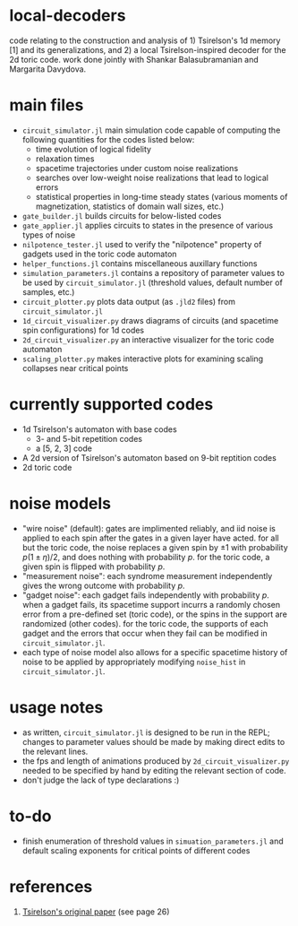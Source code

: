 local-decoders
=====
code relating to the construction and analysis of 1) Tsirelson's 1d memory [1] and its generalizations, and 2) a local Tsirelson-inspired decoder for the 2d toric code. work done jointly with Shankar Balasubramanian and Margarita Davydova. 

main files
=====
- `circuit_simulator.jl` main simulation code capable of computing the following quantities for the codes listed below: 
    - time evolution of logical fidelity
    - relaxation times
    - spacetime trajectories under custom noise realizations
    - searches over low-weight noise realizations that lead to logical errors
    - statistical properties in long-time steady states (various moments of magnetization, statistics of domain wall sizes, etc.)  
- `gate_builder.jl` builds circuits for below-listed codes 
- `gate_applier.jl` applies circuits to states in the presence of various types of noise 
- `nilpotence_tester.jl` used to verify the "nilpotence" property of gadgets used in the toric code automaton
- `helper_functions.jl` contains miscellaneous auxillary functions 
- `simulation_parameters.jl` contains a repository of parameter values to be used by `circuit_simulator.jl` (threshold values, default number of samples, etc.)
- `circuit_plotter.py` plots data output (as `.jld2` files) from `circuit_simulator.jl`
- `1d_circuit_visualizer.py` draws diagrams of circuits (and spacetime spin configurations) for 1d codes 
- `2d_circuit_visualizer.py` an interactive visualizer for the toric code automaton
- `scaling_plotter.py` makes interactive plots for examining scaling collapses near critical points

currently supported codes 
=====
- 1d Tsirelson's automaton with base codes
    - 3- and 5-bit repetition codes 
    - a [5, 2, 3] code
- A 2d version of Tsirelson's automaton based on 9-bit reptition codes
- 2d toric code

noise models
====== 
- "wire noise" (default): gates are implimented reliably, and iid noise is applied to each spin after the gates in a given layer have acted. for all but the toric code, the noise replaces a given spin by $\pm1$ with probability $p(1\pm \eta)/2$, and does nothing with probability $p$. for the toric code, a given spin is flipped with probability $p$. 
- "measurement noise": each syndrome measurement independently gives the wrong outcome with probability $p$.
- "gadget noise": each gadget fails independently with probability $p$. when a gadget fails, its spacetime support incurrs a randomly chosen error from a pre-defined set (toric code), or the spins in the support are randomized (other codes). for the toric code, the supports of each gadget and the errors that occur when they fail can be modified in `circuit_simulator.jl`.
- each type of noise model also allows for a specific spacetime history of noise to be applied by appropriately modifying `noise_hist` in `circuit_simulator.jl`. 

usage notes
====== 
- as written, `circuit_simulator.jl` is designed to be run in the REPL; changes to parameter values should be made by making direct edits to the relevant lines.
- the fps and length of animations produced by `2d_circuit_visualizer.py` needed to be specified by hand by editing the relevant section of code.
- don't judge the lack of type declarations :)

to-do
=====
- finish enumeration of threshold values in `simuation_parameters.jl` and default scaling exponents for critical points of different codes 
  
references
======
1. [Tsirelson's original paper](https://link.springer.com/book/10.1007/BFb0070079) (see page 26)


